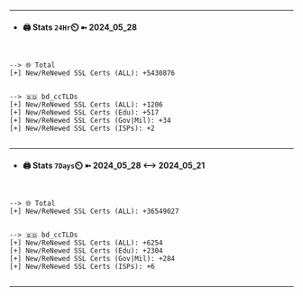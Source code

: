 

---
- #### 🖨️ **Stats** `24Hr`⏲️ ➼ 2024_05_28
```console


--> 🌐 Total
[+] New/ReNewed SSL Certs (ALL): +5430876


--> 🇧🇩 bd_ccTLDs
[+] New/ReNewed SSL Certs (ALL): +1206
[+] New/ReNewed SSL Certs (Edu): +517
[+] New/ReNewed SSL Certs (Gov|Mil): +34
[+] New/ReNewed SSL Certs (ISPs): +2


```

---
- #### 🖨️ **Stats** `7Days`⏲️ ➼ 2024_05_28 <--> 2024_05_21
```console


--> 🌐 Total
[+] New/ReNewed SSL Certs (ALL): +36549027


--> 🇧🇩 bd_ccTLDs
[+] New/ReNewed SSL Certs (ALL): +6254
[+] New/ReNewed SSL Certs (Edu): +2304
[+] New/ReNewed SSL Certs (Gov|Mil): +284
[+] New/ReNewed SSL Certs (ISPs): +6


```

---

